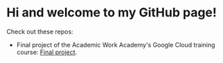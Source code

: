 # Hi and welcome to my GitHub page!

Check out these repos:

- Final project of the Academic Work Academy's Google Cloud training course: [Final project](https://pages.github.com/).

<!---
LnikGH/LnikGH is a ✨ special ✨ repository because its `README.md` (this file) appears on your GitHub profile.
You can click the Preview link to take a look at your changes.
--->
